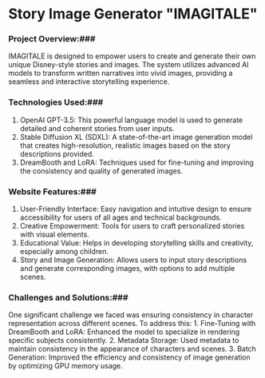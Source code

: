 # Story Image Generator "IMAGITALE"

### Project Overview:### 

  IMAGITALE is designed to empower users to create and generate their own unique Disney-style stories and images. The system utilizes advanced AI models to transform written narratives into vivid images, providing a seamless and interactive storytelling experience.


### Technologies Used:###

1. OpenAI GPT-3.5: This powerful language model is used to generate detailed and coherent stories from user inputs.
2. Stable Diffusion XL (SDXL): A state-of-the-art image generation model that creates high-resolution, realistic images based on the story descriptions provided.
3. DreamBooth and LoRA: Techniques used for fine-tuning and improving the consistency and quality of generated images.


### Website Features:###
1. User-Friendly Interface: Easy navigation and intuitive design to ensure accessibility for users of all ages and technical backgrounds.
2. Creative Empowerment: Tools for users to craft personalized stories with visual elements.
3. Educational Value: Helps in developing storytelling skills and creativity, especially among children.
4. Story and Image Generation: Allows users to input story descriptions and generate corresponding images, with options to add multiple scenes.

### Challenges and Solutions:###
  One significant challenge we faced was ensuring consistency in character representation across different scenes. To address this:
      1. Fine-Tuning with DreamBooth and LoRA: Enhanced the model to specialize in rendering specific subjects consistently.
      2. Metadata Storage: Used metadata to maintain consistency in the appearance of characters and scenes.
      3. Batch Generation: Improved the efficiency and consistency of image generation by optimizing GPU memory usage.

